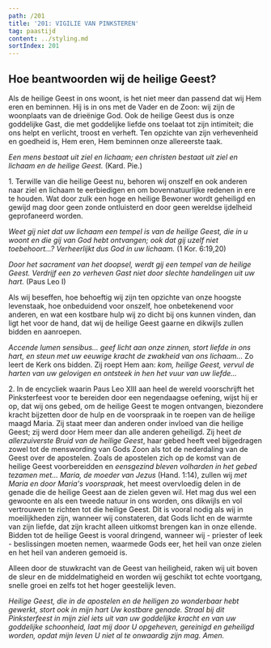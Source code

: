 ```yaml
---
path: /201
title: '201: VIGILIE VAN PINKSTEREN'
tag: paastijd
content: ../styling.md
sortIndex: 201
---
```


## Hoe beantwoorden wij de heilige Geest?

Als de heilige Geest in ons woont, is het niet meer dan passend dat wij Hem eren en beminnen. Hij is in ons met de Vader en de Zoon: wij zijn de woonplaats van de drieënige God. Ook de heilige Geest dus is onze goddelijke Gast, die met goddelijke liefde ons toelaat tot zijn intimiteit; die ons helpt en verlicht, troost en verheft. Ten opzichte van zijn verhevenheid en goedheid is, Hem eren, Hem beminnen onze allereerste taak.

_Een mens bestaat uit ziel en lichaam; een christen bestaat uit ziel en lichaam en de heilige Geest._ (Kard. Pie.)

1\. Terwille van die heilige Geest nu, behoren wij onszelf en ook anderen naar ziel en lichaam te eerbiedigen en om bovennatuurlijke redenen in ere te houden. Wat door zulk een hoge en heilige Bewoner wordt geheiligd en gewijd mag door geen zonde ontluisterd en door geen wereldse ijdelheid geprofaneerd worden.

_Weet gij niet dat uw lichaam een tempel is van de heilige Geest, die in u woont en die gij van God hebt ontvangen; ook dat gij uzelf niet toebehoort...? Verheerlijkt dus God in uw lichaam._ (1 Kor. 6:19,20)

_Door het sacrament van het doopsel, werdt gij een tempel van de heilige Geest. Verdrijf een zo verheven Gast niet door slechte handelingen uit uw hart._ (Paus Leo I)

Als wij beseffen, hoe behoeftig wij zijn ten opzichte van onze hoogste levenstaak, hoe onbeduidend voor onszelf, hoe onbetekenend voor anderen, en wat een kostbare hulp wij zo dicht bij ons
kunnen vinden, dan ligt het voor de hand, dat wij de heilige Geest gaarne en dikwijls zullen bidden en aanroepen.

_Accende lumen sensibus... geef licht aan onze zinnen, stort liefde in ons hart, en steun met uw eeuwige kracht de zwakheid van ons lichaam..._ Zo leert de Kerk ons bidden. Zij roept Hem aan: _kom, heilige Geest, vervul de harten van uw gelovigen en ontsteek in hen het vuur van uw liefde..._

2\. In de encycliek waarin Paus Leo XIII aan heel de wereld voorschrijft het Pinksterfeest voor te bereiden door een negendaagse oefening, wijst hij er op, dat wij ons gebed, om de heilige Geest te mogen ontvangen, biezondere kracht bijzetten door de hulp en de voorspraak in te roepen van de heilige maagd Maria. Zij staat meer dan anderen onder invloed van die heilige Geest; zij werd door Hem meer dan alle anderen geheiligd. Zij heet _de allerzuiverste Bruid van de heilige Geest_, haar gebed heeft veel bijgedragen zowel tot de menswording van Gods Zoon als tot de nederdaling van de Geest over de apostelen. Zoals de apostelen zich op de komst van de heilige Geest voorbereidden en _eensgezind bleven volharden in het gebed tezamen met... Maria, de moeder van Jezus_ (Hand. 1:14), zullen wij _met Maria en door Maria's voorspraak_, het meest overvloedig delen in de genade die de heilige Geest aan de zielen geven wil. Het mag dus wel een gewoonte en als een tweede natuur in ons worden, ons dikwijls en vol vertrouwen te richten tot die heilige Geest. Dit is vooral nodig als wij in moeilijkheden zijn, wanneer wij constateren, dat Gods licht en de warmte van zijn liefde, dat zijn kracht alleen uitkomst brengen kan in onze ellende. Bidden tot de heilige Geest is vooral dringend, wanneer wij - priester of leek - beslissingen moeten nemen, waarmede Gods eer, het heil van onze zielen en het heil van anderen gemoeid is.

Alleen door de stuwkracht van de Geest van heiligheid, raken wij uit boven de sleur en de middelmatigheid en worden wij geschikt tot echte voortgang, snelle groei en zelfs tot het hoger geestelijk leven.

_Heilige Geest, die in de apostelen en de heiligen zo wonderbaar hebt gewerkt, stort ook in mijn hart Uw kostbare genade. Straal bij dit Pinksterfeest in mijn ziel iets uit van uw goddelijke kracht en van uw goddelijke schoonheid, laat mij door U opgeheven, gereinigd en geheiligd worden, opdat mijn leven U niet al te onwaardig zijn mag. Amen._
